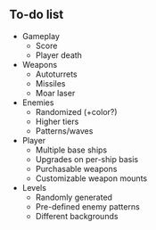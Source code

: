 To-do list
----------

* Gameplay
	* Score
	* Player death
* Weapons
	* Autoturrets
	* Missiles
	* Moar laser
* Enemies
	* Randomized (+color?)
	* Higher tiers
	* Patterns/waves
* Player
	* Multiple base ships
	* Upgrades on per-ship basis
	* Purchasable weapons
	* Customizable weapon mounts
* Levels
	* Randomly generated
	* Pre-defined enemy patterns
	* Different backgrounds